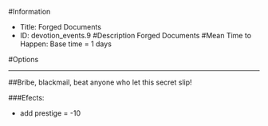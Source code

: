 #Information
 - Title: Forged Documents
 - ID: devotion_events.9
#Description
Forged Documents
#Mean Time to Happen:
Base time = 1 days

#Options

___
##Bribe, blackmail, beat anyone who let this secret slip!

###Efects:<ul><li>add prestige = -10</li></ul>
